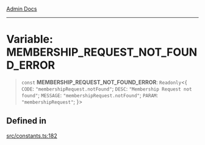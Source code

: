 [Admin Docs](/)

***

# Variable: MEMBERSHIP\_REQUEST\_NOT\_FOUND\_ERROR

> `const` **MEMBERSHIP\_REQUEST\_NOT\_FOUND\_ERROR**: `Readonly`\<\{ `CODE`: `"membershipRequest.notFound"`; `DESC`: `"Membership Request not found"`; `MESSAGE`: `"membershipRequest.notFound"`; `PARAM`: `"membershipRequest"`; \}\>

## Defined in

[src/constants.ts:182](https://github.com/Suyash878/talawa-api/blob/cfd688207611ba245c99edd8dbaccb2cdbf6a043/src/constants.ts#L182)
